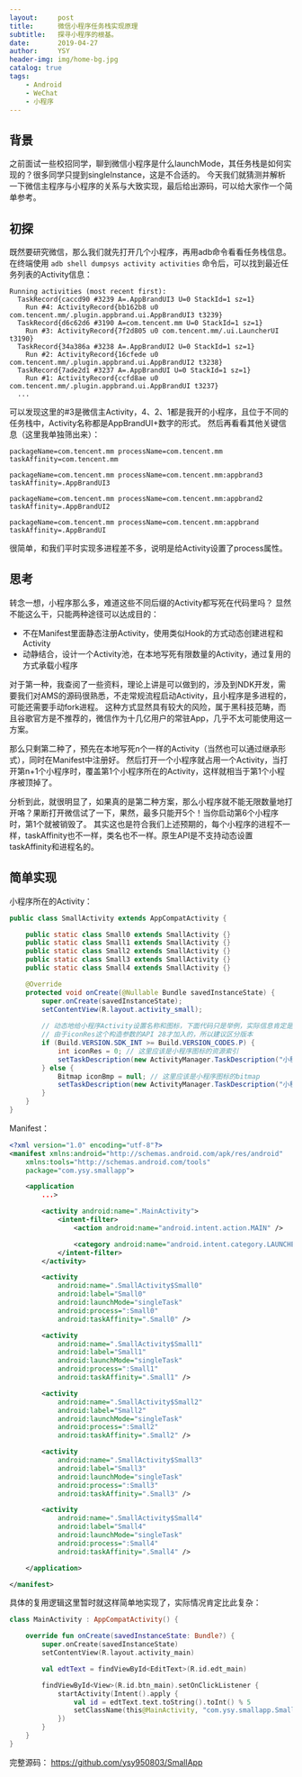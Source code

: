 ```yaml
---
layout:     post
title:      微信小程序任务栈实现原理
subtitle:   探寻小程序的根基。
date:       2019-04-27
author:     YSY
header-img: img/home-bg.jpg
catalog: true
tags:
    - Android
    - WeChat
    - 小程序
---
```


## 背景

之前面试一些校招同学，聊到微信小程序是什么launchMode，其任务栈是如何实现的？很多同学只提到singleInstance，这是不合适的。
今天我们就猜测并解析一下微信主程序与小程序的关系与大致实现，最后给出源码，可以给大家作一个简单参考。

## 初探

既然要研究微信，那么我们就先打开几个小程序，再用adb命令看看任务栈信息。
在终端使用 `adb shell dumpsys activity activities` 命令后，可以找到最近任务列表的Activity信息：

```
Running activities (most recent first):
  TaskRecord{caccd90 #3239 A=.AppBrandUI3 U=0 StackId=1 sz=1}
    Run #4: ActivityRecord{bb162b8 u0 com.tencent.mm/.plugin.appbrand.ui.AppBrandUI3 t3239}
  TaskRecord{d6c62d6 #3190 A=com.tencent.mm U=0 StackId=1 sz=1}
    Run #3: ActivityRecord{7f2d805 u0 com.tencent.mm/.ui.LauncherUI t3190}
  TaskRecord{34a386a #3238 A=.AppBrandUI2 U=0 StackId=1 sz=1}
    Run #2: ActivityRecord{16cfede u0 com.tencent.mm/.plugin.appbrand.ui.AppBrandUI2 t3238}
  TaskRecord{7ade2d1 #3237 A=.AppBrandUI U=0 StackId=1 sz=1}
    Run #1: ActivityRecord{ccfd8ae u0 com.tencent.mm/.plugin.appbrand.ui.AppBrandUI t3237}
  ...
```

可以发现这里的#3是微信主Activity，4、2、1都是我开的小程序，且位于不同的任务栈中，Activity名称都是AppBrandUI+数字的形式。
然后再看看其他关键信息（这里我单独筛出来）：

```
packageName=com.tencent.mm processName=com.tencent.mm
taskAffinity=com.tencent.mm

packageName=com.tencent.mm processName=com.tencent.mm:appbrand3
taskAffinity=.AppBrandUI3

packageName=com.tencent.mm processName=com.tencent.mm:appbrand2
taskAffinity=.AppBrandUI2

packageName=com.tencent.mm processName=com.tencent.mm:appbrand
taskAffinity=.AppBrandUI
```

很简单，和我们平时实现多进程差不多，说明是给Activity设置了process属性。

## 思考

转念一想，小程序那么多，难道这些不同后缀的Activity都写死在代码里吗？
显然不能这么干，只能两种途径可以达成目的：

- 不在Manifest里面静态注册Activity，使用类似Hook的方式动态创建进程和Activity
- 动静结合，设计一个Activity池，在本地写死有限数量的Activity，通过复用的方式承载小程序

对于第一种，我查阅了一些资料，理论上讲是可以做到的，涉及到NDK开发，需要我们对AMS的源码很熟悉，不走常规流程启动Activity，且小程序是多进程的，可能还需要手动fork进程。
这种方式显然具有较大的风险，属于黑科技范畴，而且谷歌官方是不推荐的，微信作为十几亿用户的常驻App，几乎不太可能使用这一方案。

那么只剩第二种了，预先在本地写死n个一样的Activity（当然也可以通过继承形式），同时在Manifest中注册好。
然后打开一个小程序就占用一个Activity，当打开第n+1个小程序时，覆盖第1个小程序所在的Activity，这样就相当于第1个小程序被顶掉了。

分析到此，就很明显了，如果真的是第二种方案，那么小程序就不能无限数量地打开咯？果断打开微信试了一下，果然，最多只能开5个！当你启动第6个小程序时，第1个就被销毁了。
其实这也是符合我们上述预期的，每个小程序的进程不一样，taskAffinity也不一样，类名也不一样。原生API是不支持动态设置taskAffinity和进程名的。

## 简单实现

小程序所在的Activity：

```java
public class SmallActivity extends AppCompatActivity {

    public static class Small0 extends SmallActivity {}
    public static class Small1 extends SmallActivity {}
    public static class Small2 extends SmallActivity {}
    public static class Small3 extends SmallActivity {}
    public static class Small4 extends SmallActivity {}

    @Override
    protected void onCreate(@Nullable Bundle savedInstanceState) {
        super.onCreate(savedInstanceState);
        setContentView(R.layout.activity_small);
        
        // 动态地给小程序Activity设置名称和图标，下面代码只是举例，实际信息肯定是动态获取的
        // 由于iconRes这个构造参数的API 28才加入的，所以建议区分版本
        if (Build.VERSION.SDK_INT >= Build.VERSION_CODES.P) {
            int iconRes = 0; // 这里应该是小程序图标的资源索引
            setTaskDescription(new ActivityManager.TaskDescription("小程序名", iconRes));
        } else {
            Bitmap iconBmp = null; // 这里应该是小程序图标的bitmap
            setTaskDescription(new ActivityManager.TaskDescription("小程序名", iconBmp));
        }
    }
}
```

Manifest：

```xml
<?xml version="1.0" encoding="utf-8"?>
<manifest xmlns:android="http://schemas.android.com/apk/res/android"
    xmlns:tools="http://schemas.android.com/tools"
    package="com.ysy.smallapp">

    <application
        ...>

        <activity android:name=".MainActivity">
            <intent-filter>
                <action android:name="android.intent.action.MAIN" />

                <category android:name="android.intent.category.LAUNCHER" />
            </intent-filter>
        </activity>

        <activity
            android:name=".SmallActivity$Small0"
            android:label="Small0"
            android:launchMode="singleTask"
            android:process=":Small0"
            android:taskAffinity=".Small0" />

        <activity
            android:name=".SmallActivity$Small1"
            android:label="Small1"
            android:launchMode="singleTask"
            android:process=":Small1"
            android:taskAffinity=".Small1" />

        <activity
            android:name=".SmallActivity$Small2"
            android:label="Small2"
            android:launchMode="singleTask"
            android:process=":Small2"
            android:taskAffinity=".Small2" />

        <activity
            android:name=".SmallActivity$Small3"
            android:label="Small3"
            android:launchMode="singleTask"
            android:process=":Small3"
            android:taskAffinity=".Small3" />

        <activity
            android:name=".SmallActivity$Small4"
            android:label="Small4"
            android:launchMode="singleTask"
            android:process=":Small4"
            android:taskAffinity=".Small4" />

    </application>

</manifest>
```

具体的复用逻辑这里暂时就这样简单地实现了，实际情况肯定比此复杂：

```kotlin
class MainActivity : AppCompatActivity() {

    override fun onCreate(savedInstanceState: Bundle?) {
        super.onCreate(savedInstanceState)
        setContentView(R.layout.activity_main)

        val edtText = findViewById<EditText>(R.id.edt_main)

        findViewById<View>(R.id.btn_main).setOnClickListener {
            startActivity(Intent().apply {
                val id = edtText.text.toString().toInt() % 5
                setClassName(this@MainActivity, "com.ysy.smallapp.SmallActivity\$Small$id")
            })
        }
    }
}
```

完整源码：
https://github.com/ysy950803/SmallApp
